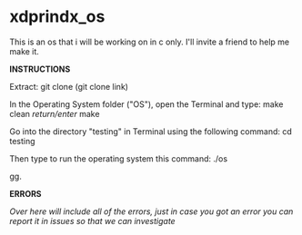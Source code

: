 # xdprindx_os
This is an os that i will be working on in c only. I'll invite a friend to help me make it.

**INSTRUCTIONS**

Extract:
	 git clone (git clone link)

In the Operating System folder ("OS"), open the Terminal and type:
	make clean
  *return/enter*
	make

Go into the directory "testing" in Terminal using the following command:
	cd testing

Then type to run the operating system this command:
	./os


gg.

**ERRORS**

*Over here will include all of the errors, just in case you got an error you can report it in issues so that we can investigate*

